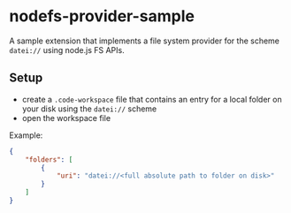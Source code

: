# nodefs-provider-sample

A sample extension that implements a file system provider for the scheme `datei://` using node.js FS APIs. 

## Setup

* create a `.code-workspace` file that contains an entry for a local folder on your disk using the `datei://` scheme
* open the workspace file

Example:

```json
{
    "folders": [
        {
            "uri": "datei://<full absolute path to folder on disk>"
        }
    ]
}
```